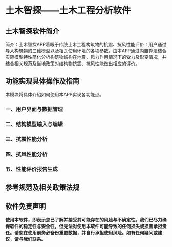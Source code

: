 # 土木智探——土木工程分析软件
## 土木智探软件简介
简介：土木智探APP着眼于传统土木工程构筑物的抗震、抗风性能评价：用户通过导入构筑物的三维模型以及相关使用环境的各项参数，由本APP通过内置算法结合实际模型特性简化分析构筑物结构在地震、风力作用情况下的受力及形变情况，并结合相关规范及当地政策对结构物抗震、抗风性能做出相应的评价。
## 功能实现具体操作及指南
本模块将具体介绍如何使用本APP实现各功能点。
### 一、用户界面与数据管理
### 二、结构模型输入与编辑
### 三、抗震性能分析
### 四、抗风性能分析
### 五、性能评价报告生成
## 参考规范及相关政策法规
## 软件免责声明
__使用本软件，即表示您已了解并接受其可能存在的风险与不确定性。我们已尽力确保软件的稳定性与安全性，但无法对使用本软件可能导致的任何损失或损害承担责任。请您在使用前务必备份重要数据，并自行承担使用风险。如有任何疑问或建议，请与我们联系。__